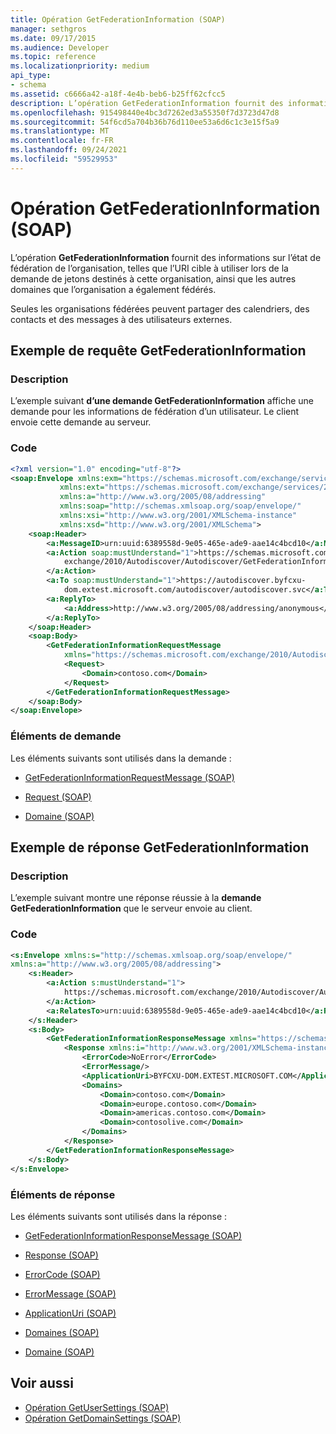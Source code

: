 ```yaml
---
title: Opération GetFederationInformation (SOAP)
manager: sethgros
ms.date: 09/17/2015
ms.audience: Developer
ms.topic: reference
ms.localizationpriority: medium
api_type:
- schema
ms.assetid: c6666a42-a18f-4e4b-beb6-b25ff62cfcc5
description: L’opération GetFederationInformation fournit des informations sur l’état de fédération de l’organisation, telles que l’URI cible à utiliser lors de la demande de jetons destinés à cette organisation, ainsi que les autres domaines que l’organisation a également fédérés.
ms.openlocfilehash: 915498440e4bc3d7262ed3a55350f7d3723d47d8
ms.sourcegitcommit: 54f6cd5a704b36b76d110ee53a6d6c1c3e15f5a9
ms.translationtype: MT
ms.contentlocale: fr-FR
ms.lasthandoff: 09/24/2021
ms.locfileid: "59529953"
---
```

# <a name="getfederationinformation-operation-soap"></a>Opération GetFederationInformation (SOAP)

L’opération **GetFederationInformation** fournit des informations sur l’état de fédération de l’organisation, telles que l’URI cible à utiliser lors de la demande de jetons destinés à cette organisation, ainsi que les autres domaines que l’organisation a également fédérés. 
  
Seules les organisations fédérées peuvent partager des calendriers, des contacts et des messages à des utilisateurs externes.
  
## <a name="getfederationinformation-request-example"></a>Exemple de requête GetFederationInformation

### <a name="description"></a>Description

L’exemple suivant **d’une demande GetFederationInformation** affiche une demande pour les informations de fédération d’un utilisateur. Le client envoie cette demande au serveur. 
  
### <a name="code"></a>Code

```XML
<?xml version="1.0" encoding="utf-8"?> 
<soap:Envelope xmlns:exm="https://schemas.microsoft.com/exchange/services/2006/messages"
           xmlns:ext="https://schemas.microsoft.com/exchange/services/2006/types"
           xmlns:a="http://www.w3.org/2005/08/addressing"
           xmlns:soap="http://schemas.xmlsoap.org/soap/envelope/"
           xmlns:xsi="http://www.w3.org/2001/XMLSchema-instance" 
           xmlns:xsd="http://www.w3.org/2001/XMLSchema"> 
    <soap:Header> 
        <a:MessageID>urn:uuid:6389558d-9e05-465e-ade9-aae14c4bcd10</a:MessageID> 
        <a:Action soap:mustUnderstand="1">https://schemas.microsoft.com/
            exchange/2010/Autodiscover/Autodiscover/GetFederationInformation
        </a:Action> 
        <a:To soap:mustUnderstand="1">https://autodiscover.byfcxu-
            dom.extest.microsoft.com/autodiscover/autodiscover.svc</a:To> 
        <a:ReplyTo>
            <a:Address>http://www.w3.org/2005/08/addressing/anonymous</a:Address> 
        </a:ReplyTo> 
    </soap:Header> 
    <soap:Body> 
        <GetFederationInformationRequestMessage 
            xmlns="https://schemas.microsoft.com/exchange/2010/Autodiscover"> 
            <Request> 
                <Domain>contoso.com</Domain> 
            </Request> 
        </GetFederationInformationRequestMessage>
    </soap:Body> 
</soap:Envelope>
```

### <a name="request-elements"></a>Éléments de demande

Les éléments suivants sont utilisés dans la demande :
  
- [GetFederationInformationRequestMessage (SOAP)](getfederationinformationrequestmessage-soap.md)
    
- [Request (SOAP)](request-soap.md)
    
- [Domaine (SOAP)](domain-soap.md)
    
## <a name="getfederationinformation-response-example"></a>Exemple de réponse GetFederationInformation

### <a name="description"></a>Description

L’exemple suivant montre une réponse réussie à la **demande GetFederationInformation** que le serveur envoie au client. 
  
### <a name="code"></a>Code

```XML
<s:Envelope xmlns:s="http://schemas.xmlsoap.org/soap/envelope/" 
xmlns:a="http://www.w3.org/2005/08/addressing"> 
    <s:Header> 
        <a:Action s:mustUnderstand="1">
            https://schemas.microsoft.com/exchange/2010/Autodiscover/Autodiscover/GetFederationInformationResponse
        </a:Action> 
        <a:RelatesTo>urn:uuid:6389558d-9e05-465e-ade9-aae14c4bcd10</a:RelatesTo> 
    </s:Header> 
    <s:Body> 
        <GetFederationInformationResponseMessage xmlns="https://schemas.microsoft.com/exchange/2010/Autodiscover"> 
            <Response xmlns:i="http://www.w3.org/2001/XMLSchema-instance"> 
                <ErrorCode>NoError</ErrorCode> 
                <ErrorMessage/> 
                <ApplicationUri>BYFCXU-DOM.EXTEST.MICROSOFT.COM</ApplicationUri> 
                <Domains> 
                    <Domain>contoso.com</Domain> 
                    <Domain>europe.contoso.com</Domain> 
                    <Domain>americas.contoso.com</Domain> 
                    <Domain>contosolive.com</Domain> 
                </Domains> 
            </Response> 
        </GetFederationInformationResponseMessage> 
    </s:Body> 
</s:Envelope>
```

### <a name="response-elements"></a>Éléments de réponse

Les éléments suivants sont utilisés dans la réponse :
  
- [GetFederationInformationResponseMessage (SOAP)](getfederationinformationresponsemessage-soap.md)
    
- [Response (SOAP)](response-soap.md)
    
- [ErrorCode (SOAP)](errorcode-soap.md)
    
- [ErrorMessage (SOAP)](errormessage-soap.md)
    
- [ApplicationUri (SOAP)](applicationuri-soap.md)
    
- [Domaines (SOAP)](domains-soap.md)
    
- [Domaine (SOAP)](domain-soap.md)
    
## <a name="see-also"></a>Voir aussi

- [Opération GetUserSettings (SOAP)](getusersettings-operation-soap.md)
- [Opération GetDomainSettings (SOAP)](getdomainsettings-operation-soap.md)

